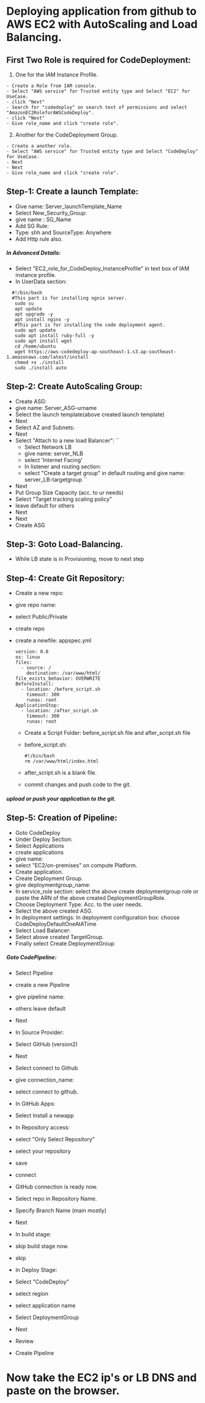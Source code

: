 # Deploying application from github to AWS EC2 with AutoScaling and Load Balancing.

## First Two Role is required for CodeDeployment:
1. One for the IAM Instance Profile.
```
- Create a Role from IAM console.
- Select "AWS service" for Trusted entity type and Select "EC2" for UseCase.
- click "Next"
- Search for "codedeploy" on search text of permissions and select "AmazonEC2RoleforAWSCodeDeploy".
- click "Next"
- Give role_name and click "create role".
```
2. Another for the CodeDeployment Group.
```
- Create a another role.
- Select "AWS service" for Trusted entity type and Select "CodeDeploy" for UseCase.
- Next
- Next
- Give role_name and click "create role".
```

## Step-1: Create a launch Template: 
- Give name: Server_launchTemplate_Name
- Select New_Security_Group:
- give name : SG_Name
- Add SG Rule:
- Type: shh and SourceType: Anywhere
- Add Http rule also.

##### In Advanced Details: 
- Select "EC2_role_for_CodeDeploy_InstanceProfile" in text box of IAM instance profile.
- In UserData section:
```
  #!/bin/bash
  #This part is for installing ngnix server.
   sudo su
   apt update
   apt upgrade -y
   apt install nginx -y
   #This part is for installing the code deployment agent.
   sudo apt update 
   sudo apt install ruby-full -y
   sudo apt install wget
   cd /home/ubuntu
   wget https://aws-codedeploy-ap-southeast-1.s3.ap-southeast-1.amazonaws.com/latest/install
   chmod +x ./install
   sudo ./install auto
```

## Step-2: Create AutoScaling Group:
- Create ASG:
- give name: Server_ASG-urname
- Select the launch template(above created launch template)
- Next
- Select AZ and Subnets:
- Next
- Select "Attach to a new load Balancer":
  ``
  - Select Network LB
  - give name: server_NLB
  - select 'Internet Facing'
  - In listener and routing section:
  - select "Create a target group" in default routing and give name: server_LB-targetgroup
  ``
- Next
- Put Group Size Capacity (acc. to ur needs)
- Select "Target tracking scaling policy"
- leave default for others
- Next
- Next
- Create ASG


## Step-3: Goto Load-Balancing.
- While LB state is in Provisioning, move to next step
## Step-4: Create Git Repository:  
- Create a new repo:
- give repo name:
- select Public/Private
- create repo
- create a newfile: appspec.yml
  ```
  version: 0.0
  os: linux
  files:
    - source: /
      destination: /var/www/html/
  file_exists_behavior: OVERWRITE
  BeforeInstall:
    - location: /before_script.sh
      timeout: 300
      runas: root
  ApplicationStop:
    - location: /after_script.sh
      timeout: 300
      runas: root
  ```

  - Create a Script Folder: before_script.sh file and after_script.sh file
  - before_script.sh:
    ```
    #!/bin/bash
    rm /var/www/html/index.html
    ```

   - after_script.sh is a blank file.
   - commit changes and push code to the git.
 
##### upload or push your application to the git.
## Step-5: Creation of Pipeline:
- Goto CodeDeploy
- Under Deploy Section:
- Select Applications
- create applications
- give name:
- select "EC2/on-premises" on compute Platform.
- Create application.
- Create Deployment Group.
- give deploymentgroup_name:
- In service_role section: select the above create deploymentgroup role or paste the ARN of the above created DeploymentGroupRole.
- Choose Deployment Type: Acc. to the user needs.
- Select the above created ASG.
- In deployment settings: In deployment configuration box: choose CodeDeployDefaultOneAtATime
- Select Load Balancer:
- Select above created TargetGroup.
- Finally select Create DeploymentGroup

##### Goto CodePipeline:
- Select Pipeline
- create a new Pipeline
- give pipeline name:
- others leave default
- Next
- In Source Provider:
- Select GitHub (version2)
- Next
- Select connect to Github
- give connection_name:
- select connect to github.

- In GitHub Apps:
- Select Install a newapp
- In Repository access:
- select "Only Select Repository"
- select your repository
- save
- connect
- GitHub connection is ready now.
- Select repo in Repository Name.
- Specify Branch Name (main mostly)
- Next
- In build stage:
- skip build stage now.
- skip
- In Deploy Stage:
- Select "CodeDeploy"
- select region
- select application name
- Select DeploymentGroup
- Next
- Review
- Create Pipeline



# Now take the EC2 ip's or LB DNS and paste on the browser.
